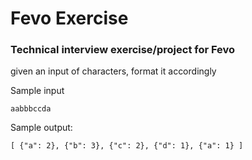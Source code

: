 # Fevo Exercise

### Technical interview exercise/project for Fevo

given an input of characters, format it accordingly

Sample input

	aabbbccda

Sample output:
~~~text
[ {"a": 2}, {"b": 3}, {"c": 2}, {"d": 1}, {"a": 1} ]
~~~

